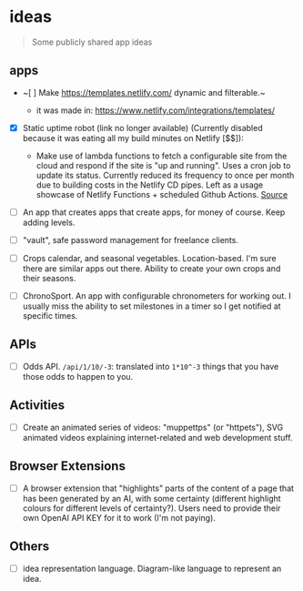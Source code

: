 # ideas

> Some publicly shared app ideas

## apps

- ~[ ] Make https://templates.netlify.com/ dynamic and filterable.~

  - it was made in: https://www.netlify.com/integrations/templates/

- [x] Static uptime robot (link no longer available) (Currently disabled because it was eating all my build minutes on Netlify [$$]):

  - Make use of lambda functions to fetch a configurable site from the cloud and respond if the site is "up and running". Uses a cron job to update its status. Currently reduced its frequency to once per month due to building costs in the Netlify CD pipes. Left as a usage showcase of Netlify Functions + scheduled Github Actions. [Source](https://github.com/gangsthub/static-uptime-robot)

- [ ] An app that creates apps that create apps, for money of course. Keep adding levels.

- [ ] "vault", safe password management for freelance clients.

- [ ] Crops calendar, and seasonal vegetables. Location-based. I'm sure there are similar apps out there. Ability to create your own crops and their seasons.

- [ ] ChronoSport. An app with configurable chronometers for working out. I usually miss the ability to set milestones in a timer so I get notified at specific times.

## APIs

- [ ] Odds API. `/api/1/10/-3`: translated into `1*10^-3` things that you have those odds to happen to you.

## Activities

- [ ] Create an animated series of videos: "muppettps" (or "httpets"), SVG animated videos explaining internet-related and web development stuff.

## Browser Extensions

- [ ] A browser extension that "highlights" parts of the content of a page that has been generated by an AI, with some certainty (different highlight colours for different levels of certainty?). Users need to provide their own OpenAI API KEY for it to work (I'm not paying).

## Others

- [ ] idea representation language. Diagram-like language to represent an idea.
